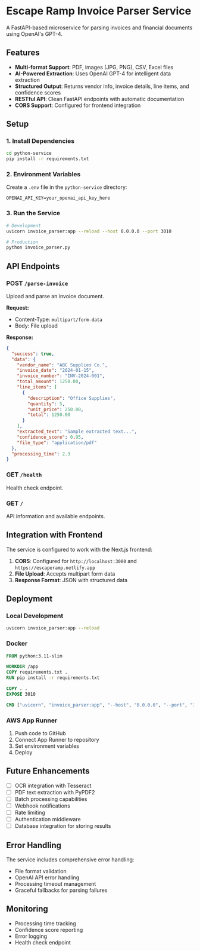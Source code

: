 # Escape Ramp Invoice Parser Service

A FastAPI-based microservice for parsing invoices and financial documents using OpenAI's GPT-4.

## Features

- **Multi-format Support**: PDF, images (JPG, PNG), CSV, Excel files
- **AI-Powered Extraction**: Uses OpenAI GPT-4 for intelligent data extraction
- **Structured Output**: Returns vendor info, invoice details, line items, and confidence scores
- **RESTful API**: Clean FastAPI endpoints with automatic documentation
- **CORS Support**: Configured for frontend integration

## Setup

### 1. Install Dependencies

```bash
cd python-service
pip install -r requirements.txt
```

### 2. Environment Variables

Create a `.env` file in the `python-service` directory:

```env
OPENAI_API_KEY=your_openai_api_key_here
```

### 3. Run the Service

```bash
# Development
uvicorn invoice_parser:app --reload --host 0.0.0.0 --port 3010

# Production
python invoice_parser.py
```

## API Endpoints

### POST `/parse-invoice`
Upload and parse an invoice document.

**Request:**
- Content-Type: `multipart/form-data`
- Body: File upload

**Response:**
```json
{
  "success": true,
  "data": {
    "vendor_name": "ABC Supplies Co.",
    "invoice_date": "2024-01-15",
    "invoice_number": "INV-2024-001",
    "total_amount": 1250.00,
    "line_items": [
      {
        "description": "Office Supplies",
        "quantity": 5,
        "unit_price": 250.00,
        "total": 1250.00
      }
    ],
    "extracted_text": "Sample extracted text...",
    "confidence_score": 0.95,
    "file_type": "application/pdf"
  },
  "processing_time": 2.3
}
```

### GET `/health`
Health check endpoint.

### GET `/`
API information and available endpoints.

## Integration with Frontend

The service is configured to work with the Next.js frontend:

1. **CORS**: Configured for `http://localhost:3000` and `https://escaperamp.netlify.app`
2. **File Upload**: Accepts multipart form data
3. **Response Format**: JSON with structured data

## Deployment

### Local Development
```bash
uvicorn invoice_parser:app --reload
```

### Docker
```dockerfile
FROM python:3.11-slim

WORKDIR /app
COPY requirements.txt .
RUN pip install -r requirements.txt

COPY . .
EXPOSE 3010

CMD ["uvicorn", "invoice_parser:app", "--host", "0.0.0.0", "--port", "3010"]
```

### AWS App Runner
1. Push code to GitHub
2. Connect App Runner to repository
3. Set environment variables
4. Deploy

## Future Enhancements

- [ ] OCR integration with Tesseract
- [ ] PDF text extraction with PyPDF2
- [ ] Batch processing capabilities
- [ ] Webhook notifications
- [ ] Rate limiting
- [ ] Authentication middleware
- [ ] Database integration for storing results

## Error Handling

The service includes comprehensive error handling:

- File format validation
- OpenAI API error handling
- Processing timeout management
- Graceful fallbacks for parsing failures

## Monitoring

- Processing time tracking
- Confidence score reporting
- Error logging
- Health check endpoint 